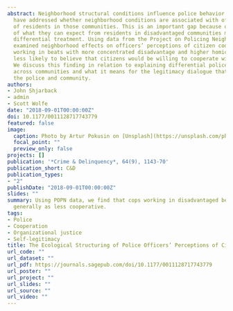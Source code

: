 ```yaml
---
abstract: Neighborhood structural conditions influence police behavior, but few studies
  have addressed whether neighborhood conditions are associated with officers’ _perceptions_
  of residents in those communities. This is an important gap because officers’ perceptions
  of what they can expect from residents in disadvantaged communities may help explain
  differential treatment. Using data from the Project on Policing Neighborhoods, we
  examined neighborhood effects on officers’ perceptions of citizen cooperation. Officers
  working in beats with more concentrated disadvantage and higher homicide rates were
  less likely to believe that citizens would be willing to cooperate with law enforcement.
  We discuss this finding in relation to explaining differential police treatment
  across communities and what it means for the legitimacy dialogue that unfolds between
  the police and community.
authors:
- John Shjarback
- admin
- Scott Wolfe
date: "2018-09-01T00:00:00Z"
doi: 10.1177/0011128717743779
featured: false
image:
  caption: Photo by Artur Pokusin on [Unsplash](https://unsplash.com/photos/fhR_60xEv0Q)
  focal_point: ""
  preview_only: false
projects: []
publication: '*Crime & Delinquency*, 64(9), 1143-70'
publication_short: C&D
publication_types:
- "2"
publishDate: "2018-09-01T00:00:00Z"
slides: ""
summary: Using POPN data, we find that cops working in disadvantaged beats view citizens
  generally as less cooperative.
tags:
- Police
- Cooperation
- Organizational justice
- Self-legitimacy
title: The Ecological Structuring of Police Officers’ Perceptions of Citizen Cooperation
url_code: ""
url_dataset: ""
url_pdf: https://journals.sagepub.com/doi/10.1177/0011128717743779
url_poster: ""
url_project: ""
url_slides: ""
url_source: ""
url_video: ""
---
```


